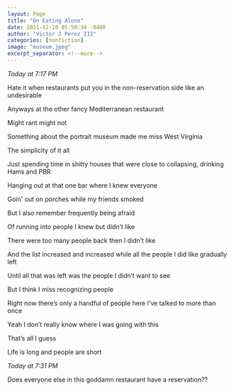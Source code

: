 ```yaml
---
layout: Page
title: "On Eating Alone"
date: 2021-12-10 05:50:34 -0400
author: "Victor J Perez III"
categories: [nonfiction]
image: "museum.jpeg"
excerpt_separator: <!--more-->
---
```


*Today at 7:17 PM*

Hate it when restaurants put you in the non-reservation side like an undesirable

Anyways at the other fancy Mediterranean restaurant

Might rant might not

 <!--more-->

Something about the portrait museum made me miss West Virginia

The simplicity of it all

Just spending time in shitty houses that were close to collapsing, drinking Hams and PBR

Hanging out at that one bar where I knew everyone

Goin' out on porches while my friends smoked

But I also remember frequently being afraid 

Of running into people I knew but didn’t like

There were too many people back then I didn’t like

And the list increased and increased while all the people I did like gradually left

Until all that was left was the people I didn’t want to see

But I think I miss recognizing people

Right now there’s only a handful of people here I’ve talked to more than once

Yeah I don’t really know where I was going with this

That’s all I guess

Life is long and people are short


*Today at 7:31 PM*

Does everyone else in this goddamn restaurant have a reservation??